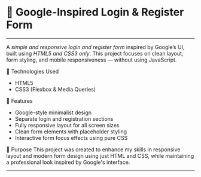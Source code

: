 # 🔐 Google-Inspired Login & Register Form

---

A *simple and responsive login and register form* inspired by Google’s UI, built using *HTML5 and CSS3 only*. This project focuses on clean layout, form styling, and mobile responsiveness — without using JavaScript.

🔧 Technologies Used
- HTML5  
- CSS3 (Flexbox & Media Queries)

📱 Features
- Google-style minimalist design  
- Separate login and registration sections  
- Fully responsive layout for all screen sizes  
- Clean form elements with placeholder styling  
- Interactive form focus effects using pure CSS  

🎯 Purpose
This project was created to enhance my skills in responsive layout and modern form design using just HTML and CSS, while maintaining a professional look inspired by Google's interface.

---
